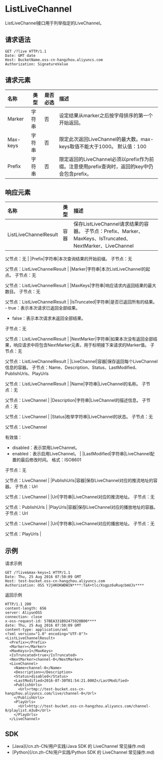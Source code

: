 # ListLiveChannel

ListLiveChannel接口用于列举指定的LiveChannel。

## 请求语法

```
GET /?live HTTP/1.1
Date: GMT date
Host: BucketName.oss-cn-hangzhou.aliyuncs.com
Authorization: SignatureValue
```

## 请求元素

|名称|类型|是否必选|描述|
|:-|--|----|:-|
|Marker|字符串|否|设定结果从marker之后按字母排序的第一个开始返回。|
|Max-keys|字符串|否|限定此次返回LiveChannel的最大数。max-keys取值不能大于1000。 默认值：100 |
|Prefix|字符串|否|限定返回的LiveChannel必须以prefix作为前缀。注意使用prefix查询时，返回的key中仍会包含prefix。|

## 响应元素

|名称|类型|描述|
|:-|:-|:-|
|ListLiveChannelResult|容器|保存ListLiveChannel请求结果的容器。 子节点：Prefix、Marker、MaxKeys、IsTruncated、NextMarker、LiveChannel

父节点：无 |
|Prefix|字符串|本次查询结果的开始前缀。 子节点：无

父节点：ListLiveChannelResult |
|Marker|字符串|本次ListLiveChannel的起点。 子节点：无

父节点：ListLiveChannelResult |
|MaxKeys|字符串|响应请求内返回结果的最大数目。 子节点：无

父节点：ListLiveChannelResult |
|IsTruncated|字符串|是否已返回所有的结果。 -   true：表示本次请求已返回全部结果。
-   false：表示本次请求未返回全部结果。

子节点：无

父节点：ListLiveChannelResult |
|NextMarker|字符串|如果本次没有返回全部结果，响应请求中将包含NextMarker元素，用于标明接下来请求的Marker值。 子节点：无

父节点：ListLiveChannelResult |
|LiveChannel|容器|保存返回每个LiveChannel信息的容器。 子节点：Name、Description、Status、LastModified、PublishUrls、PlayUrls

父节点：ListLiveChannelResult |
|Name|字符串|LiveChannel的名称。 子节点：无

父节点：LiveChannel |
|Description|字符串|LiveChannel的描述信息。 子节点：无

父节点：LiveChannel |
|Status|枚举字符串|LiveChannel的状态。 子节点：无

父节点：LiveChannel

有效值：

-   disabled：表示禁用LiveChannel。
-   enabled：表示启用LiveChannel。 |
|LastModified|字符串|LiveChannel配置的最后修改时间。 格式：ISO8601

子节点：无

父节点：LiveChannel |
|PublishUrls|容器|保存LiveChannel对应的推流地址的容器。 子节点：Url

父节点：LiveChannel |
|Url|字符串|LiveChannel对应的推流地址。 子节点：无

父节点：PublishUrls |
|PlayUrls|容器|保存LiveChannel对应的播放地址的容器。 子节点：Url

父节点：LiveChannel |
|Url|字符串|LiveChannel对应的播放地址。 子节点：无

父节点：PlayUrls |

## 示例

请求示例

```
GET /?live&max-keys=1 HTTP/1.1
Date: Thu, 25 Aug 2016 07:50:09 GMT
Host: test-bucket.oss-cn-hangzhou.aliyuncs.com
Authorization: OSS YJjHKOKWDWIN****:TaX+tlc/Xsgpz6uRuqcbmUJs****
```

返回示例

```
HTTP/1.1 200
content-length: 656
server: AliyunOSS
connection: close
x-oss-request-id: 57BEA331B92475920B00****
date: Thu, 25 Aug 2016 07:50:09 GMT
content-type: application/xml
<?xml version="1.0" encoding="UTF-8"?>
<ListLiveChannelResult>
  <Prefix></Prefix>
  <Marker></Marker>
  <MaxKeys>1</MaxKeys>
  <IsTruncated>true</IsTruncated>
  <NextMarker>channel-0</NextMarker>
  <LiveChannel>
    <Name>channel-0</Name>
    <Description></Description>
    <Status>disabled</Status>
    <LastModified>2016-07-30T01:54:21.000Z</LastModified>
    <PublishUrls>
      <Url>rtmp://test-bucket.oss-cn-hangzhou.aliyuncs.com/live/channel-0</Url>
    </PublishUrls>
    <PlayUrls>
      <Url>http://test-bucket.oss-cn-hangzhou.aliyuncs.com/channel-0/playlist.m3u8</Url>
    </PlayUrls>
  </LiveChannel>
```

## SDK

-   [Java](/cn.zh-CN/用户实践/Java SDK 的 LiveChannel 常见操作.md)
-   [Python](/cn.zh-CN/用户实践/Python SDK 的 LiveChannel 常见操作.md)

